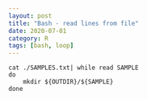 ```yaml
---
layout: post
title: "Bash - read lines from file"
date: 2020-07-01
category: R
tags: [bash, loop]
---
```




```{bash}
cat ./SAMPLES.txt| while read SAMPLE
do
    mkdir ${OUTDIR}/${SAMPLE}
done
```
